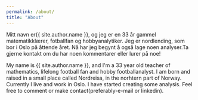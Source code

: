 ```yaml
---
permalink: /about/
title: "About"
---
```


Mitt navn er{{ site.author.name }}, og jeg er en 33 år gammel matematikklærer, fotballfan og hobbyanalytiker. Jeg er nordlending, som bor i Oslo på åttende året. Nå har jeg begynt å også lage noen analyser.Ta gjerne kontakt om du har noen kommentarer eller lurer på noe!

My name is {{ site.author.name }}, and I'm a 33 year old teacher of mathematics, lifelong football fan and hobby footballanalyst. I am born and raised in a small place called Nordreisa, in the norhtern part of Norway. Currently I live and work in Oslo. I have started creating some analysis. Feel free to comment or make contact(preferably-e-mail or linkedin).

